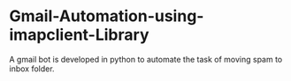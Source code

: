 # Gmail-Automation-using-imapclient-Library
A gmail bot is developed in python to automate the task of moving spam to inbox folder.
